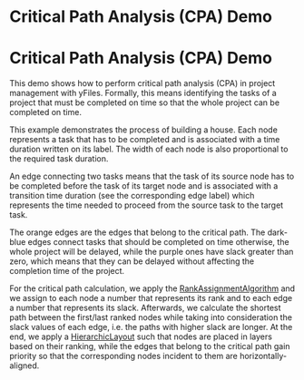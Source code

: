 <!--
 //////////////////////////////////////////////////////////////////////////////
 // @license
 // This file is part of yFiles for HTML 2.6.0.3.
 // Use is subject to license terms.
 //
 // Copyright (c) 2000-2024 by yWorks GmbH, Vor dem Kreuzberg 28,
 // 72070 Tuebingen, Germany. All rights reserved.
 //
 //////////////////////////////////////////////////////////////////////////////
-->
# Critical Path Analysis (CPA) Demo

# Critical Path Analysis (CPA) Demo

This demo shows how to perform critical path analysis (CPA) in project management with yFiles. Formally, this means identifying the tasks of a project that must be completed on time so that the whole project can be completed on time.

This example demonstrates the process of building a house. Each node represents a task that has to be completed and is associated with a time duration written on its label. The width of each node is also proportional to the required task duration.

An edge connecting two tasks means that the task of its source node has to be completed before the task of its target node and is associated with a transition time duration (see the corresponding edge label) which represents the time needed to proceed from the source task to the target task.

The orange edges are the edges that belong to the critical path. The dark-blue edges connect tasks that should be completed on time otherwise, the whole project will be delayed, while the purple ones have slack greater than zero, which means that they can be delayed without affecting the completion time of the project.

For the critical path calculation, we apply the [RankAssignmentAlgorithm](https://docs.yworks.com/yfileshtml/#/api/RankAssignmentAlgorithm) and we assign to each node a number that represents its rank and to each edge a number that represents its slack. Afterwards, we calculate the shortest path between the first/last ranked nodes while taking into consideration the slack values of each edge, i.e. the paths with higher slack are longer. At the end, we apply a [HierarchicLayout](https://docs.yworks.com/yfileshtml/#/api/HierarchicLayout) such that nodes are placed in layers based on their ranking, while the edges that belong to the critical path gain priority so that the corresponding nodes incident to them are horizontally-aligned.

